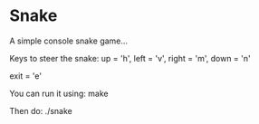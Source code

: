 # Snake

A simple console snake game...

Keys to steer the snake: up = 'h', left = 'v', right = 'm', down = 'n'

exit = 'e'

You can run it using:  make

Then do:  ./snake
